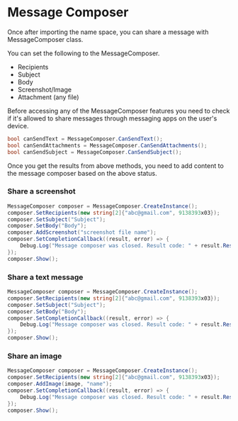 # Message Composer

Once after importing the name space, you can share a message with MessageComposer class.

You can set the following to the MessageComposer.

* Recipients
* Subject
* Body
* Screenshot/Image
* Attachment (any file)

Before accessing any of the MessageComposer features you need to check if it's allowed to share messages through messaging apps on the user's device.&#x20;

```csharp
bool canSendText = MessageComposer.CanSendText();
bool canSendAttachments = MessageComposer.CanSendAttachments();
bool canSendSubject = MessageComposer.CanSendSubject();
```

Once you get the results from above methods, you need to add content to the message composer based on the above status.

### Share a screenshot

```csharp
MessageComposer composer = MessageComposer.CreateInstance();
composer.SetRecipients(new string[2]{"abc@gmail.com", 9138393x03});
composer.SetSubject("Subject");
composer.SetBody("Body");
composer.AddScreenshot("screenshot file name");
composer.SetCompletionCallback((result, error) => {
    Debug.Log("Message composer was closed. Result code: " + result.ResultCode);
});
composer.Show();
```

### Share a text message

```csharp
MessageComposer composer = MessageComposer.CreateInstance();
composer.SetRecipients(new string[2]{"abc@gmail.com", 9138393x03});
composer.SetSubject("Subject");
composer.SetBody("Body");
composer.SetCompletionCallback((result, error) => {
    Debug.Log("Message composer was closed. Result code: " + result.ResultCode);
});
composer.Show();
```

### Share an image

```csharp
MessageComposer composer = MessageComposer.CreateInstance();
composer.SetRecipients(new string[2]{"abc@gmail.com", 9138393x03});
composer.AddImage(image, "name");
composer.SetCompletionCallback((result, error) => {
    Debug.Log("Message composer was closed. Result code: " + result.ResultCode);
});
composer.Show();
```
